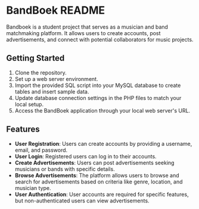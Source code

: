 # BandBoek README

Bandboek is a student project that serves as a musician and band matchmaking platform. It allows users to create accounts, post advertisements, and connect with potential collaborators for music projects.

## Getting Started

1. Clone the repository.
2. Set up a web server environment.
4. Import the provided SQL script into your MySQL database to create tables and insert sample data.
5. Update database connection settings in the PHP files to match your local setup.
6. Access the BandBoek application through your local web server's URL.

## Features

- **User Registration**: Users can create accounts by providing a username, email, and password.
- **User Login**: Registered users can log in to their accounts.
- **Create Advertisements**: Users can post advertisements seeking musicians or bands with specific details.
- **Browse Advertisements**: The platform allows users to browse and search for advertisements based on criteria like genre, location, and musician type.
- **User Authentication**: User accounts are required for specific features, but non-authenticated users can view advertisements.

